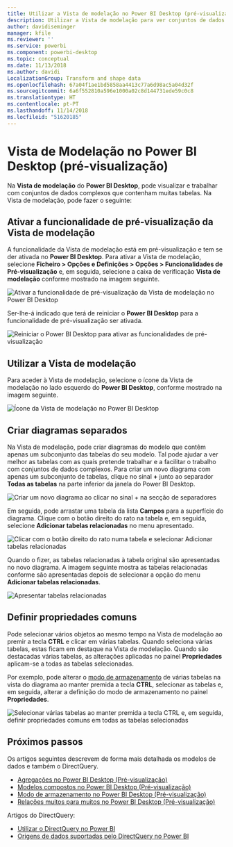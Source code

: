 ```yaml
---
title: Utilizar a Vista de modelação no Power BI Desktop (pré-visualização)
description: Utilizar a Vista de modelação para ver conjuntos de dados complexos num formato visual no Power BI Desktop
author: davidiseminger
manager: kfile
ms.reviewer: ''
ms.service: powerbi
ms.component: powerbi-desktop
ms.topic: conceptual
ms.date: 11/13/2018
ms.author: davidi
LocalizationGroup: Transform and shape data
ms.openlocfilehash: 67a04f1ae1bd5858aa4413c77a6d98ac5a04d32f
ms.sourcegitcommit: 6a6f552810a596e1000a02c8d144731ede59c0c8
ms.translationtype: HT
ms.contentlocale: pt-PT
ms.lasthandoff: 11/14/2018
ms.locfileid: "51620185"
---
```

# <a name="modeling-view-in-power-bi-desktop-preview"></a>Vista de Modelação no Power BI Desktop (pré-visualização)

Na **Vista de modelação** do **Power BI Desktop**, pode visualizar e trabalhar com conjuntos de dados complexos que contenham muitas tabelas. Na Vista de modelação, pode fazer o seguinte:


## <a name="enabling-the-modeling-view-preview-feature"></a>Ativar a funcionalidade de pré-visualização da Vista de modelação

A funcionalidade da Vista de modelação está em pré-visualização e tem se der ativada no **Power BI Desktop**. Para ativar a Vista de modelação, selecione **Ficheiro > Opções e Definições > Opções > Funcionalidades de Pré-visualização** e, em seguida, selecione a caixa de verificação **Vista de modelação** conforme mostrado na imagem seguinte.

![Ativar a funcionalidade de pré-visualização da Vista de modelação no Power BI Desktop](media/desktop-modeling-view/modeling-view_01.png)

Ser-lhe-á indicado que terá de reiniciar o **Power BI Desktop** para a funcionalidade de pré-visualização ser ativada. 

![Reiniciar o Power BI Desktop para ativar as funcionalidades de pré-visualização](media/desktop-modeling-view/modeling-view_01b.png)

## <a name="using-modeling-view"></a>Utilizar a Vista de modelação

Para aceder à Vista de modelação, selecione o ícone da Vista de modelação no lado esquerdo do **Power BI Desktop**, conforme mostrado na imagem seguinte.

![Ícone da Vista de modelação no Power BI Desktop](media/desktop-modeling-view/modeling-view_02.png)

## <a name="creating-separate-diagrams"></a>Criar diagramas separados

Na Vista de modelação, pode criar diagramas do modelo que contêm apenas um subconjunto das tabelas do seu modelo. Tal pode ajudar a ver melhor as tabelas com as quais pretende trabalhar e a facilitar o trabalho com conjuntos de dados complexos. Para criar um novo diagrama com apenas um subconjunto de tabelas, clique no sinal **+** junto ao separador **Todas as tabelas** na parte inferior da janela do Power BI Desktop.

![Criar um novo diagrama ao clicar no sinal + na secção de separadores](media/desktop-modeling-view/modeling-view_03.png)

Em seguida, pode arrastar uma tabela da lista **Campos** para a superfície do diagrama. Clique com o botão direito do rato na tabela e, em seguida, selecione **Adicionar tabelas relacionadas** no menu apresentado.

![Clicar com o botão direito do rato numa tabela e selecionar Adicionar tabelas relacionadas](media/desktop-modeling-view/modeling-view_04.png)

Quando o fizer, as tabelas relacionadas à tabela original são apresentadas no novo diagrama. A imagem seguinte mostra as tabelas relacionadas conforme são apresentadas depois de selecionar a opção do menu **Adicionar tabelas relacionadas**.

![Apresentar tabelas relacionadas](media/desktop-modeling-view/modeling-view_05.png)

## <a name="setting-common-properties"></a>Definir propriedades comuns

Pode selecionar vários objetos ao mesmo tempo na Vista de modelação ao premir a tecla **CTRL** e clicar em várias tabelas. Quando seleciona várias tabelas, estas ficam em destaque na Vista de modelação. Quando são destacadas várias tabelas, as alterações aplicadas no painel **Propriedades** aplicam-se a todas as tabelas selecionadas.

Por exemplo, pode alterar o [modo de armazenamento](desktop-storage-mode.md) de várias tabelas na vista do diagrama ao manter premida a tecla **CTRL**, selecionar as tabelas e, em seguida, alterar a definição do modo de armazenamento no painel **Propriedades**.

![Selecionar várias tabelas ao manter premida a tecla CTRL e, em seguida, definir propriedades comuns em todas as tabelas selecionadas](media/desktop-modeling-view/modeling-view_06.png)


## <a name="next-steps"></a>Próximos passos

Os artigos seguintes descrevem de forma mais detalhada os modelos de dados e também o DirectQuery.

* [Agregações no Power BI Desktop (Pré-visualização)](desktop-aggregations.md)
* [Modelos compostos no Power BI Desktop (Pré-visualização)](desktop-composite-models.md)
* [Modo de armazenamento no Power BI Desktop (Pré-visualização)](desktop-storage-mode.md)
* [Relações muitos para muitos no Power BI Desktop (Pré-visualização)](desktop-many-to-many-relationships.md)


Artigos do DirectQuery:

* [Utilizar o DirectQuery no Power BI](desktop-directquery-about.md)
* [Origens de dados suportadas pelo DirectQuery no Power BI](desktop-directquery-data-sources.md)
